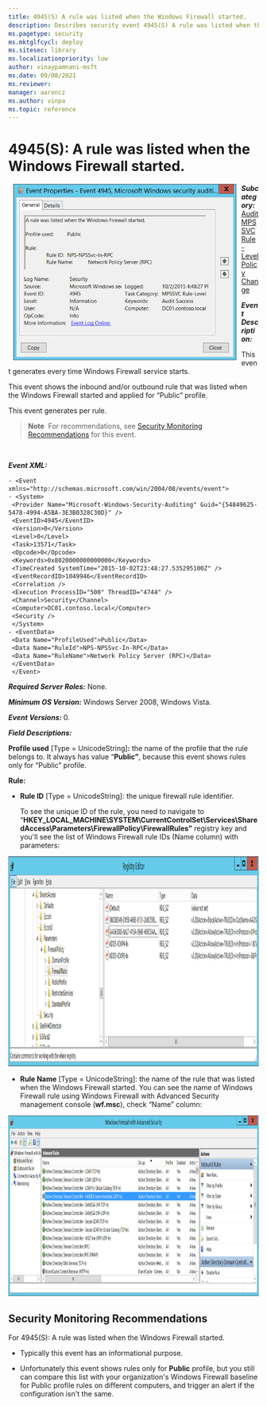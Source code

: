 ```yaml
---
title: 4945(S) A rule was listed when the Windows Firewall started. 
description: Describes security event 4945(S) A rule was listed when the Windows Firewall started.
ms.pagetype: security
ms.mktglfcycl: deploy
ms.sitesec: library
ms.localizationpriority: low
author: vinaypamnani-msft
ms.date: 09/08/2021
ms.reviewer: 
manager: aaroncz
ms.author: vinpa
ms.topic: reference
---
```


# 4945(S): A rule was listed when the Windows Firewall started.


<img src="images/event-4945.png" alt="Event 4945 illustration" width="449" height="354" hspace="10" align="left" />

***Subcategory:***&nbsp;[Audit MPSSVC Rule-Level Policy Change](audit-mpssvc-rule-level-policy-change.md)

***Event Description:***

This event generates every time Windows Firewall service starts.

This event shows the inbound and/or outbound rule that was listed when the Windows Firewall started and applied for “Public” profile.

This event generates per rule.

> **Note**&nbsp;&nbsp;For recommendations, see [Security Monitoring Recommendations](#security-monitoring-recommendations) for this event.

<br clear="all">

***Event XML:***
```
- <Event xmlns="http://schemas.microsoft.com/win/2004/08/events/event">
- <System>
 <Provider Name="Microsoft-Windows-Security-Auditing" Guid="{54849625-5478-4994-A5BA-3E3B0328C30D}" /> 
 <EventID>4945</EventID> 
 <Version>0</Version> 
 <Level>0</Level> 
 <Task>13571</Task> 
 <Opcode>0</Opcode> 
 <Keywords>0x8020000000000000</Keywords> 
 <TimeCreated SystemTime="2015-10-02T23:48:27.535295100Z" /> 
 <EventRecordID>1049946</EventRecordID> 
 <Correlation /> 
 <Execution ProcessID="500" ThreadID="4744" /> 
 <Channel>Security</Channel> 
 <Computer>DC01.contoso.local</Computer> 
 <Security /> 
 </System>
- <EventData>
 <Data Name="ProfileUsed">Public</Data> 
 <Data Name="RuleId">NPS-NPSSvc-In-RPC</Data> 
 <Data Name="RuleName">Network Policy Server (RPC)</Data> 
 </EventData>
 </Event>

```

***Required Server Roles:*** None.

***Minimum OS Version:*** Windows Server 2008, Windows Vista.

***Event Versions:*** 0.

***Field Descriptions:***

**Profile used** \[Type = UnicodeString\]**:** the name of the profile that the rule belongs to. It always has value “**Public”**, because this event shows rules only for “Public” profile.

**Rule:**

-   **Rule ID** \[Type = UnicodeString\]: the unique firewall rule identifier.

    To see the unique ID of the rule, you need to navigate to “**HKEY\_LOCAL\_MACHINE\\SYSTEM\\CurrentControlSet\\Services\\SharedAccess\\Parameters\\FirewallPolicy\\FirewallRules”** registry key and you'll see the list of Windows Firewall rule IDs (Name column) with parameters:

<img src="images/registry-editor-firewallrules.png" alt="Registry Editor FirewallRules key illustration" width="1412" height="422" />

-   **Rule Name** \[Type = UnicodeString\]: the name of the rule that was listed when the Windows Firewall started. You can see the name of Windows Firewall rule using Windows Firewall with Advanced Security management console (**wf.msc**), check “Name” column:

<img src="images/windows-firewall-with-advanced-security.png" alt="Windows Firewall with Advanced Security illustration" width="1082" height="363" />

## Security Monitoring Recommendations

For 4945(S): A rule was listed when the Windows Firewall started.

-   Typically this event has an informational purpose.

-   Unfortunately this event shows rules only for **Public** profile, but you still can compare this list with your organization's Windows Firewall baseline for Public profile rules on different computers, and trigger an alert if the configuration isn't the same.

